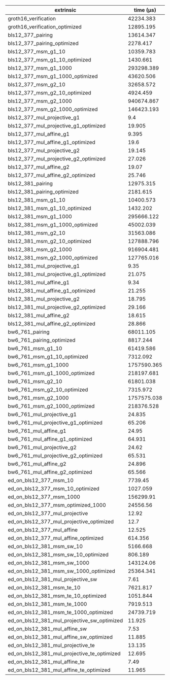 | extrinsic                                   | time (µs)   |
| ------------------------------------------- | ----------- |
| groth16_verification                        | 42234.383   |
| groth16_verification_optimized              | 12895.195   |
| bls12_377_pairing                           | 13614.347   |
| bls12_377_pairing_optimized                 | 2278.417    |
| bls12_377_msm_g1_10                         | 10359.783   |
| bls12_377_msm_g1_10_optimized               | 1430.661    |
| bls12_377_msm_g1_1000                       | 293298.389  |
| bls12_377_msm_g1_1000_optimized             | 43620.506   |
| bls12_377_msm_g2_10                         | 32658.572   |
| bls12_377_msm_g2_10_optimized               | 4924.459    |
| bls12_377_msm_g2_1000                       | 940674.867  |
| bls12_377_msm_g2_1000_optimized             | 146423.193  |
| bls12_377_mul_projective_g1                 | 9.4         |
| bls12_377_mul_projective_g1_optimized       | 19.905      |
| bls12_377_mul_affine_g1                     | 9.395       |
| bls12_377_mul_affine_g1_optimized           | 19.6        |
| bls12_377_mul_projective_g2                 | 19.145      |
| bls12_377_mul_projective_g2_optimized       | 27.026      |
| bls12_377_mul_affine_g2                     | 19.07       |
| bls12_377_mul_affine_g2_optimized           | 25.746      |
| bls12_381_pairing                           | 12975.315   |
| bls12_381_pairing_optimized                 | 2181.615    |
| bls12_381_msm_g1_10                         | 10400.573   |
| bls12_381_msm_g1_10_optimized               | 1432.202    |
| bls12_381_msm_g1_1000                       | 295666.122  |
| bls12_381_msm_g1_1000_optimized             | 45002.039   |
| bls12_381_msm_g2_10                         | 31563.086   |
| bls12_381_msm_g2_10_optimized               | 127888.796  |
| bls12_381_msm_g2_1000                       | 916904.481  |
| bls12_381_msm_g2_1000_optimized             | 127765.016  |
| bls12_381_mul_projective_g1                 | 9.35        |
| bls12_381_mul_projective_g1_optimized       | 21.075      |
| bls12_381_mul_affine_g1                     | 9.34        |
| bls12_381_mul_affine_g1_optimized           | 21.255      |
| bls12_381_mul_projective_g2                 | 18.795      |
| bls12_381_mul_projective_g2_optimized       | 29.166      |
| bls12_381_mul_affine_g2                     | 18.615      |
| bls12_381_mul_affine_g2_optimized           | 28.866      |
| bw6_761_pairing                             | 68011.105   |
| bw6_761_pairing_optimized                   | 8817.244    |
| bw6_761_msm_g1_10                           | 61419.586   |
| bw6_761_msm_g1_10_optimized                 | 7312.092    |
| bw6_761_msm_g1_1000                         | 1757590.365 |
| bw6_761_msm_g1_1000_optimized               | 218197.681  |
| bw6_761_msm_g2_10                           | 61801.038   |
| bw6_761_msm_g2_10_optimized                 | 7315.972    |
| bw6_761_msm_g2_1000                         | 1757575.038 |
| bw6_761_msm_g2_1000_optimized               | 218376.528  |
| bw6_761_mul_projective_g1                   | 24.835      |
| bw6_761_mul_projective_g1_optimized         | 65.206      |
| bw6_761_mul_affine_g1                       | 24.95       |
| bw6_761_mul_affine_g1_optimized             | 64.931      |
| bw6_761_mul_projective_g2                   | 24.62       |
| bw6_761_mul_projective_g2_optimized         | 65.531      |
| bw6_761_mul_affine_g2                       | 24.896      |
| bw6_761_mul_affine_g2_optimized             | 65.566      |
| ed_on_bls12_377_msm_10                      | 7739.45     |
| ed_on_bls12_377_msm_10_optimized            | 1027.059    |
| ed_on_bls12_377_msm_1000                    | 156299.91   |
| ed_on_bls12_377_msm_optimized_1000          | 24556.56    |
| ed_on_bls12_377_mul_projective              | 12.92       |
| ed_on_bls12_377_mul_projective_optimized    | 12.7        |
| ed_on_bls12_377_mul_affine                  | 12.525      |
| ed_on_bls12_377_mul_affine_optimized        | 614.356     |
| ed_on_bls12_381_msm_sw_10                   | 5166.668    |
| ed_on_bls12_381_msm_sw_10_optimized         | 806.189     |
| ed_on_bls12_381_msm_sw_1000                 | 143124.06   |
| ed_on_bls12_381_msm_sw_1000_optimized       | 25364.341   |
| ed_on_bls12_381_mul_projective_sw           | 7.61        |
| ed_on_bls12_381_msm_te_10                   | 7621.817    |
| ed_on_bls12_381_msm_te_10_optimized         | 1051.844    |
| ed_on_bls12_381_msm_te_1000                 | 7919.513    |
| ed_on_bls12_381_msm_te_1000_optimized       | 24739.719   |
| ed_on_bls12_381_mul_projective_sw_optimized | 11.925      |
| ed_on_bls12_381_mul_affine_sw               | 7.53        |
| ed_on_bls12_381_mul_affine_sw_optimized     | 11.885      |
| ed_on_bls12_381_mul_projective_te           | 13.135      |
| ed_on_bls12_381_mul_projective_te_optimized | 12.695      |
| ed_on_bls12_381_mul_affine_te               | 7.49        |
| ed_on_bls12_381_mul_affine_te_optimized     | 11.965      |
